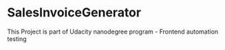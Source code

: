 # SalesInvoiceGenerator
This Project is part of Udacity nanodegree program - Frontend automation testing
